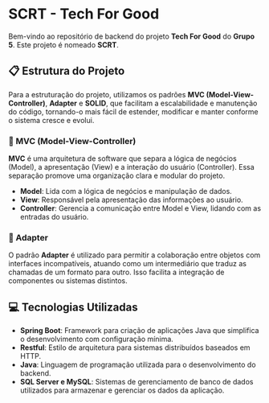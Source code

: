 # SCRT - Tech For Good

Bem-vindo ao repositório de backend do projeto **Tech For Good** do **Grupo 5**. Este projeto é nomeado **SCRT**.

## 📋 Estrutura do Projeto

Para a estruturação do projeto, utilizamos os padrões **MVC (Model-View-Controller)**, **Adapter** e **SOLID**, que facilitam a escalabilidade e manutenção do código, tornando-o mais fácil de estender, modificar e manter conforme o sistema cresce e evolui.

### 📌 MVC (Model-View-Controller)

**MVC** é uma arquitetura de software que separa a lógica de negócios (Model), a apresentação (View) e a interação do usuário (Controller). Essa separação promove uma organização clara e modular do projeto.

- **Model**: Lida com a lógica de negócios e manipulação de dados.
- **View**: Responsável pela apresentação das informações ao usuário.
- **Controller**: Gerencia a comunicação entre Model e View, lidando com as entradas do usuário.

### 📌 Adapter

O padrão **Adapter** é utilizado para permitir a colaboração entre objetos com interfaces incompatíveis, atuando como um intermediário que traduz as chamadas de um formato para outro. Isso facilita a integração de componentes ou sistemas distintos.

## 💻 Tecnologias Utilizadas

- **Spring Boot**: Framework para criação de aplicações Java que simplifica o desenvolvimento com configuração mínima.
- **Restful**: Estilo de arquitetura para sistemas distribuídos baseados em HTTP.
- **Java**: Linguagem de programação utilizada para o desenvolvimento do backend.
- **SQL Server e MySQL**: Sistemas de gerenciamento de banco de dados utilizados para armazenar e gerenciar os dados da aplicação.
